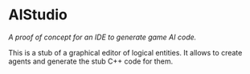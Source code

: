 # AIStudio

*A proof of concept for an IDE to generate game AI code.*

This is a stub of a graphical editor of logical entities. It allows to create
agents and generate the stub C++ code for them.